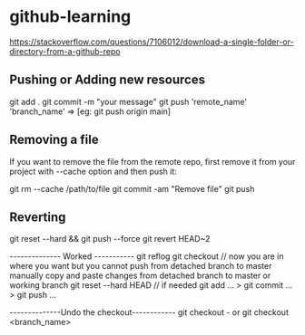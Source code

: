 # github-learning
https://stackoverflow.com/questions/7106012/download-a-single-folder-or-directory-from-a-github-repo

## Pushing or Adding new resources
git add .
git commit -m "your message"
git push 'remote_name' 'branch_name' => [eg: git push origin main]

## Removing a file
If you want to remove the file from the remote repo, first remove it from your project with --cache option and then push it:

git rm --cache /path/to/file
git commit -am "Remove file"
git push

## Reverting
git reset --hard <commidId> && git push --force
git revert HEAD~2

-------------- Worked -----------
git reflog
git checkout <commit id> // now you are in where you want but you cannot push from detached branch to master
manually copy and paste changes from detached branch to master or working branch
git reset --hard HEAD // if needed
git add ... > git commit ... > git push ...

--------------Undo the checkout------------
git checkout -
or
git checkout <branch_name>
